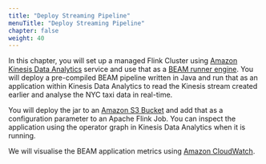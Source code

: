 ```yaml
---
title: "Deploy Streaming Pipeline"
menuTitle: "Deploy Streaming Pipeline"
chapter: false
weight: 40
---
```


In this chapter, you will set up a managed Flink Cluster using [Amazon Kinesis Data Analytics](https://aws.amazon.com/kinesis/data-analytics/faqs/?nc=sn&loc=6) service and use that as a [BEAM runner engine](https://beam.apache.org/documentation/runners/flink/). You will deploy a pre-compiled BEAM pipeline written in Java and run that as an application within Kinesis Data Analytics to read the Kinesis stream created earlier and analyse the NYC taxi data in real-time.

You will deploy the jar to an [Amazon S3 Bucket](https://aws.amazon.com/s3/) and add that as a configuration parameter to an Apache Flink Job. You can inspect the application using the operator graph in Kinesis Data Analytics when it is running.

We will visualise the BEAM application metrics using [Amazon CloudWatch](https://aws.amazon.com/cloudwatch/).
